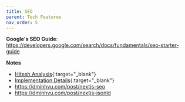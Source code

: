 ```yaml
---
title: SEO
parent: Tech Features
nav_order: 5
---
```


**Google's SEO Guide**: https://developers.google.com/search/docs/fundamentals/seo-starter-guide 

**Notes**
- [Hitesh Analysis](https://docs.google.com/document/d/1495vE7cuoquvwbfscRmC-vL6BAedBZxSF_ljzVZp53E/edit){:target="_blank"}
- [Implementation Details](https://docs.google.com/document/d/1yndM1mkYaooo9-I782Qc5wOIcYQkrX8v6IUROrrCoVs/edit){:target="_blank"}
- https://dminhvu.com/post/nextjs-seo 
- https://dminhvu.com/post/nextjs-jsonld 